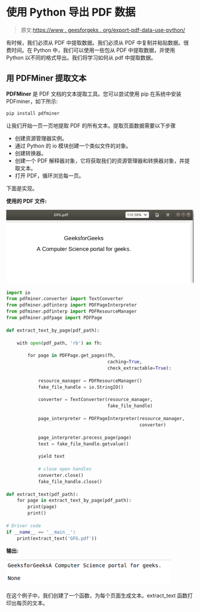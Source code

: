 # 使用 Python 导出 PDF 数据

> 原文:[https://www . geesforgeks . org/export-pdf-data-use-python/](https://www.geeksforgeeks.org/exporting-pdf-data-using-python/)

有时候，我们必须从 PDF 中提取数据。我们必须从 PDF 中复制并粘贴数据。很费时间。在 Python 中，我们可以使用一些包从 PDF 中提取数据，并使用 Python 以不同的格式导出。我们将学习如何从 pdf 中提取数据。

## 用 PDFMiner 提取文本

**PDFMiner** 是 PDF 文档的文本提取工具。您可以尝试使用 pip 在系统中安装 PDFminer，如下所示:

```py
pip install pdfminer
```

让我们开始一页一页地提取 PDF 的所有文本。提取页面数据需要以下步骤

*   创建资源管理器实例。
*   通过 Python 的 io 模块创建一个类似文件的对象。
*   创建转换器。
*   创建一个 PDF 解释器对象，它将获取我们的资源管理器和转换器对象，并提取文本。
*   打开 PDF，循环浏览每一页。

下面是实现。

**使用的 PDF 文件:**

![python-pdfminer-1](img/ff739136b03717779a26656f1bee83b7.png)

```py
import io
from pdfminer.converter import TextConverter
from pdfminer.pdfinterp import PDFPageInterpreter
from pdfminer.pdfinterp import PDFResourceManager
from pdfminer.pdfpage import PDFPage

def extract_text_by_page(pdf_path):

    with open(pdf_path, 'rb') as fh:

        for page in PDFPage.get_pages(fh, 
                                      caching=True,
                                      check_extractable=True):

            resource_manager = PDFResourceManager()
            fake_file_handle = io.StringIO()

            converter = TextConverter(resource_manager, 
                                      fake_file_handle)

            page_interpreter = PDFPageInterpreter(resource_manager,
                                                  converter)

            page_interpreter.process_page(page)
            text = fake_file_handle.getvalue()

            yield text

            # close open handles
            converter.close()
            fake_file_handle.close()

def extract_text(pdf_path):
    for page in extract_text_by_page(pdf_path):
        print(page)
        print()

# Driver code
if __name__ == '__main__':
    print(extract_text('GFG.pdf'))
```

**输出:**

![python-pdfminer-extract-data-from-pdf](img/1bac1493e0ab5934374eaf7e5007d903.png)

在这个例子中，我们创建了一个函数，为每个页面生成文本。extract_text 函数打印出每页的文本。